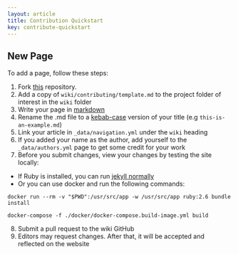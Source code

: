 ```yaml
---
layout: article
title: Contribution Quickstart
key: contribute-quickstart
---
```


## New Page

To add a page, follow these steps:

1. Fork [this](https://github.com/purdue-arc/wiki) repository.
2. Add a copy of `wiki/contributing/template.md` to the project folder of interest in the `wiki` folder
3. Write your page in [markdown](https://www.markdownguide.org/cheat-sheet)
4. Rename the .md file to a [kebab-case](https://textcaseconvert.com/blog/kebab-case/) version of your title (e.g `this-is-an-example.md`)
5. Link your article in `_data/navigation.yml` under the `wiki` heading
6. If you added your name as the author, add yourself to the `_data/authors.yml` page to get some credit for your work
7. Before you submit changes, view your changes by testing the site locally:

- If Ruby is installed, you can run [jekyll normally](https://docs.github.com/en/pages/setting-up-a-github-pages-site-with-jekyll/testing-your-github-pages-site-locally-with-jekyll)
- Or you can use docker and run the following commands:

```
docker run --rm -v "$PWD":/usr/src/app -w /usr/src/app ruby:2.6 bundle install
```

```
docker-compose -f ./docker/docker-compose.build-image.yml build
```

8. Submit a pull request to the wiki GitHub
9. Editors may request changes. After that, it will be accepted and reflected on the website
